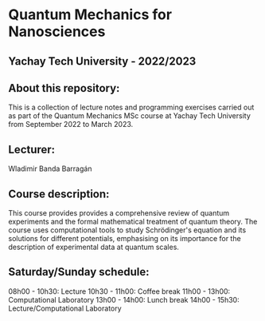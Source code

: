 # Quantum Mechanics for Nanosciences

## Yachay Tech University - 2022/2023

## About this repository:
This is a collection of lecture notes and programming exercises carried out as part of the Quantum Mechanics MSc course at Yachay Tech University from September 2022 to March 2023.

## Lecturer:
Wladimir Banda Barragán

## Course description:
This course provides provides a comprehensive review of quantum experiments and the formal mathematical treatment of quantum theory. The course uses computational tools to study Schrödinger's equation and its solutions for different potentials, emphasising on its importance for the description of experimental data at quantum scales.

## Saturday/Sunday schedule:
08h00 - 10h30: Lecture
10h30 - 11h00: Coffee break
11h00 - 13h00: Computational Laboratory
13h00 - 14h00: Lunch break
14h00 - 15h30: Lecture/Computational Laboratory
